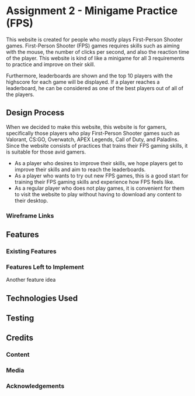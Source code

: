 # Assignment 2 - Minigame Practice (FPS)
This website is created for people who mostly plays First-Person Shooter games. First-Person Shooter (FPS) games requires skills such as aiming with the mouse, the number of clicks per second, and also the reaction time of the player. This website is kind of like a minigame for all 3 requirements to practice and improve on their skill. 

Furthermore, leaderboards are shown and the top 10 players with the highscore for each game will be displayed. If a player reaches a leaderboard, he can be considered as one of the best players out of all of the players. 

## Design Process
When we decided to make this website, this website is for gamers, specifically those players who play First-Person Shooter games such as Valorant, CS:GO, Overwatch, APEX Legends, Call of Duty, and Paladins. Since the website consists of practices that trains their FPS gaming skills, it is suitable for those avid gamers.

- As a player who desires to improve their skills, we hope players get to improve their skills and aim to reach the leaderboards.
- As a player who wants to try out new FPS games, this is a good start for training their FPS gaming skills and experience how FPS feels like.
- As a regular player who does not play games, it is convenient for them to visit the website to play without having to download any content to their desktop. 
### Wireframe Links

## Features

### Existing Features

### Features Left to Implement
Another feature idea
## Technologies Used

## Testing


## Credits
### Content

### Media

### Acknowledgements
